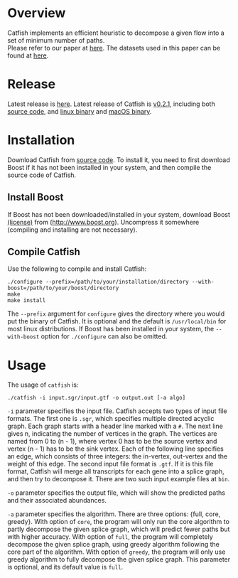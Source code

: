 # Overview

Catfish implements an efficient heuristic to decompose a given flow into a set of minimum number of paths.  
Please refer to our paper at [here](http://biorxiv.org/content/early/2016/11/16/087759).
The datasets used in this paper can be found at [here](https://cmu.box.com/s/p687exyr279wny7fb2rb36wifvavvu3f).

# Release
Latest release is [here](https://github.com/Kingsford-Group/catfish/releases/tag/v0.1.4).
Latest release of Catfish is [v0.2.1](https://github.com/Kingsford-Group/catfish/releases/tag/v0.2.1),
including both [source code](https://github.com/Kingsford-Group/catfish/releases/download/v0.2.1/catfish-0.2.1.tar.gz),
and [linux binary](https://github.com/Kingsford-Group/catfish/releases/download/v0.2.1/catfish-0.2.1_linux_x86_64.tar.gz)
and [macOS binary](https://github.com/Kingsford-Group/catfish/releases/download/v0.2.1/catfish-0.2.1_macOS_10.10.tar.gz).


# Installation
Download Catfish from
[source code](https://github.com/Kingsford-Group/catfish/releases/download/v0.2.1/catfish-0.2.1.tar.gz).
To install it, you need to first download 
Boost if it has not been installed in your system,
and then compile the source code of Catfish.

## Install Boost
If Boost has not been downloaded/installed in your system, download Boost
[(license)](http://www.boost.org/LICENSE_1_0.txt) from (http://www.boost.org).
Uncompress it somewhere (compiling and installing are not necessary).

## Compile Catfish
Use the following to compile and install Catfish:
```
./configure --prefix=/path/to/your/installation/directory --with-boost=/path/to/your/boost/directory
make
make install
```
The `--prefix` argument for `configure` gives the directory where you would put the binary of Catfish.
It is optional and the default is `/usr/local/bin` for most linux distributions.
If Boost has been installed in your system, the `--with-boost` option for `./configure` can also be omitted.


# Usage

The usage of `catfish` is:
```
./catfish -i input.sgr/input.gtf -o output.out [-a algo]
```

`-i` parameter specifies the input file.
Catfish accepts two types of input file formats. The first one is `.sgr`,
which specifies multiple directed acyclic graph. 
Each graph starts with a header line marked with a `#`.
The next line gives n, indicating the number of vertices in the graph. The vertices 
are named from 0 to (n - 1), where vertex 0 has to be the source vertex
and vertex (n - 1) has to be the sink vertex. 
Each of the following line specifies an edge, which consists of three integers:
the in-vertex, out-vertex and the weight of this edge. 
The second input file format
is `.gtf`. If it is this file format, Catfish will merge all transcripts
for each gene into a splice graph, and then try to decompose it.
There are two such input example files at `bin`.

`-o` parameter specifies the output file, which will show the predicted paths
and their associated abundances.

`-a` parameter specifies the algorithm.
There are three options: {full, core, greedy}.
With option of `core`, the program will only run the core algorithm to partly
decompose the given splice graph, which will predict fewer paths but with
higher accuracy. With option of `full`, the program will completely
decompose the given splice graph, using greedy algorithm following the core part of the algorithm.
With option of `greedy`, the program will only use greedy algorithm to fully decompose
the given splice graph. This parameter is optional, and its default value is `full`.
